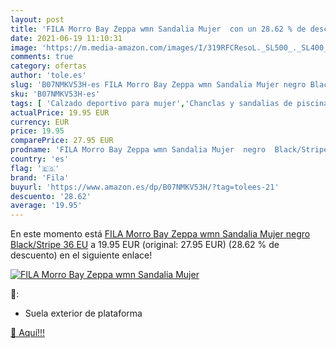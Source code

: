 ```yaml
---
layout: post
title: 'FILA Morro Bay Zeppa wmn Sandalia Mujer  con un 28.62 % de descuento'
date: 2021-06-19 11:10:31
image: 'https://m.media-amazon.com/images/I/319RFCResoL._SL500_._SL400_.jpg'
comments: true
category: ofertas
author: 'tole.es'
slug: 'B07NMKV53H-es FILA Morro Bay Zeppa wmn Sandalia Mujer negro Black/Stripe...'
sku: 'B07NMKV53H-es'
tags: [ 'Calzado deportivo para mujer','Chanclas y sandalias de piscina para mujer','Zapatillas casual para mujer','Zapatillas y calzado deportivo para mujer','Zapatos','Zapatos para mujer','Zapatos y complementos','fila','sandalia', ]
actualPrice: 19.95 EUR
currency: EUR
price: 19.95
comparePrice: 27.95 EUR
prodname: 'FILA Morro Bay Zeppa wmn Sandalia Mujer  negro  Black/Stripe   36 EU'
country: 'es'
flag: '🇪🇸'
brand: 'Fila'
buyurl: 'https://www.amazon.es/dp/B07NMKV53H/?tag=tolees-21'
descuento: '28.62'
average: '19.95'
---
```


En este momento está [FILA Morro Bay Zeppa wmn Sandalia Mujer  negro  Black/Stripe   36 EU](https://www.amazon.es/dp/B07NMKV53H/?tag=tolees-21) a 19.95 EUR (original: 27.95 EUR) (28.62 %  de descuento) en el siguiente enlace!

[![FILA Morro Bay Zeppa wmn Sandalia Mujer ](https://m.media-amazon.com/images/I/319RFCResoL._SL500_._SL400_.jpg)](https://www.amazon.es/dp/B07NMKV53H/?tag=tolees-21)

🔎:

- Suela exterior de plataforma

[🛒 Aquí!!!](https://www.amazon.es/dp/B07NMKV53H/?tag=tolees-21)
